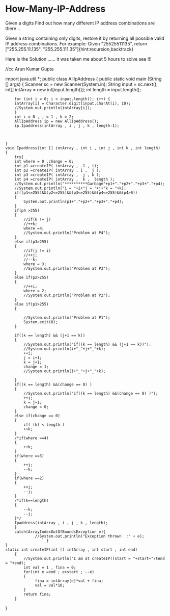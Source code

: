 How-Many-IP-Address
===================

Given a digits Find out how many different IP address combinations are there ..



Given a string containing only digits, restore it by returning all possible valid IP address combinations.
For example:
Given "25525511135",
return ["255.255.11.135", "255.255.111.35"]{hint:recursion,backtrack}


Here is the Solution ...... 
it was taken me about 5 hours to solve see !!!

//cc Arun Kumar Gupta


import java.util.*;
public class AllIpAddress
{
    public static void main (String [] args)
    {
        Scanner sc = new Scanner(System.in);
        String input = sc.next();
        int[] intArray = new int[input.length()];
        int length = input.length();

        for (int i = 0; i < input.length(); i++) {
        intArray[i] = Character.digit(input.charAt(i), 10);
        //System.out.println(intArray[i]);
        }
        int i = 0 , j = 1 , k = 2;
        AllIpAddress ip = new AllIpAddress();
        ip.Ipaddress(intArray , i , j , k , length-1);    
        
        
        
    }
    void Ipaddress(int [] intArray , int i , int j , int k , int length)
    {
        try{
        int where = 0 ,change = 0;
        int p1 =createIP( intArray , -1 , i);
        int p2 =createIP( intArray , i ,  j );
        int p3 =createIP( intArray ,  j , k );
        int p4 =createIP( intArray ,  k ,  length );
        //System.out.println("**********Garbage"+p1+"."+p2+"."+p3+"."+p4);
        //System.out.println("i = "+i+"j = "+j+"k = "+k);
        if((p1<=255)&&(p2<=255)&&(p3<=255)&&(p4<=255)&&(p4>0))
        {
            System.out.println(p1+"."+p2+"."+p3+"."+p4);
        }
        if(p4 >255)
        {
            //if(k != j)
            //++k;
            where =4;
            //System.out.println("Problem at P4");
        }
        else if(p3>255)
        {
            //if(j != i)
            //++j;
            //--k;
            where = 3;
            //System.out.println("Problem at P3");
        }
        else if(p2>255)
        {
            //++i;
            where = 2;
            //System.out.println("Problem at P2");
        }
        else if(p1>255)
        {
            
            //System.out.println("Problem at P1");
            System.exit(0);
        }
        
        if((k == length) && (j+1 == k))
        {
            //System.out.println("if((k == length) && (j+1 == k))");
            //System.out.println(i+"_"+j+"_"+k);
            ++i;
            j = i+1;
            k = j+1;
            change = 1;
            //System.out.println(i+"_"+j+"_"+k);
            
        }
        if((k == length) &&(change == 0) )
        {
            //System.out.println("if((k == length) &&(change == 0) )");
            ++j;
            k = j+1;
            change = 0;
        }
        else if(change == 0)
        { 
            if( (k) < length )
            ++k;        
        }
        /*if(where ==4)
        { 
            ++k;            
        }
        if(where ==3)
        {
            ++j;
            --k;
        }
        if(where ==2)
        {
            ++i;
            --j;
        }
        /*if(k==length)
        {
            --k;
            --j;
        }*/
        Ipaddress(intArray , i , j , k , length);    
        }
        catch(ArrayIndexOutOfBoundsException e){
                 //System.out.println("Exception thrown  :" + e);
                      }
    }
    static int createIP(int [] intArray , int start , int end)
        {
            //System.out.println("I am at createIP()start = "+start+"\tend = "+end);
            int val = 1 , fina = 0;
            for(int e =end ; e>start ; --e)
            {
                 fina = intArray[e]*val + fina;  
                 val = val*10;
            }
            return fina;
        }
}
